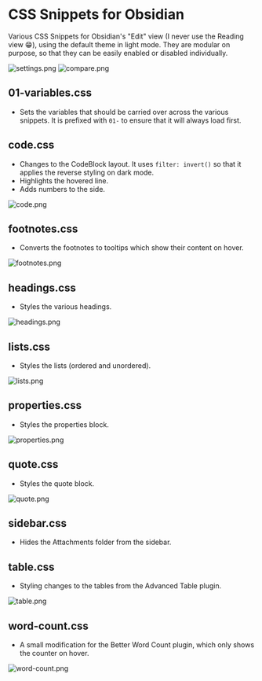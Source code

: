 # CSS Snippets for Obsidian
Various CSS Snippets for Obsidian's "Edit" view (I never use the Reading view 😁), using the default theme in light mode. They are modular on purpose, so that they can be easily enabled or disabled individually. 

![settings.png](assets/settings.png)
![compare.png](assets/compare.png)

## 01-variables.css
* Sets the variables that  should be carried over across the various snippets. It is prefixed with `01-` to ensure that it will always load first. 

## code.css
* Changes to the CodeBlock layout. It uses `filter: invert()` so that it applies the reverse styling on dark mode. 
* Highlights the hovered line.
* Adds numbers to the side. 

![code.png](assets/code.png)

## footnotes.css
* Converts the footnotes to tooltips which show their content on hover. 

![footnotes.png](assets/footnotes.png)
 
## headings.css
* Styles the various headings.

![headings.png](assets/headings.png)

## lists.css
* Styles the lists (ordered and unordered).

![lists.png](assets/lists.png)

## properties.css
* Styles the properties block.

![properties.png](assets/properties.png)

## quote.css
* Styles the quote block.

![quote.png](assets/quote.png)

## sidebar.css
* Hides the Attachments folder from the sidebar.

## table.css
* Styling changes to the tables from the Advanced Table plugin.

![table.png](assets/table.png)

## word-count.css
* A small modification for the Better Word Count plugin, which only shows the counter on hover. 

![word-count.png](assets/word-count.png)